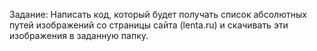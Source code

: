 Задание:
Написать код, который будет получать список абсолютных путей изображений со страницы сайта (lenta.ru)
и скачивать эти изображения в заданную папку.
